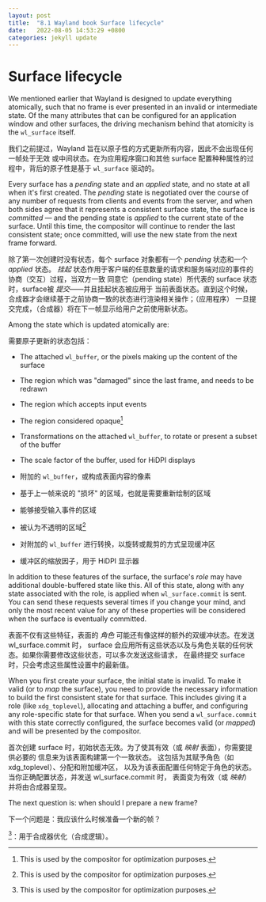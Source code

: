 ```yaml
---
layout: post
title:  "8.1 Wayland book Surface lifecycle"
date:   2022-08-05 14:53:29 +0800
categories: jekyll update
---
```

# Surface lifecycle

We mentioned earlier that Wayland is designed to update everything atomically,
such that no frame is ever presented in an invalid or intermediate state. Of the
many attributes that can be configured for an application window and other
surfaces, the driving mechanism behind that atomicity is the `wl_surface`
itself.

我们之前提过，Wayland 旨在以原子性的方式更新所有内容，因此不会出现任何一帧处于无效
或中间状态。在为应用程序窗口和其他 surface 配置种种属性的过程中，背后的原子性是基于
`wl_surface` 驱动的。

Every surface has a *pending* state and an *applied* state, and no state at all
when it's first created. The *pending* state is negotiated over the course of
any number of requests from clients and events from the server, and when both
sides agree that it represents a consistent surface state, the surface is
*committed* &mdash; and the pending state is *applied* to the current state of 
the surface. Until this time, the compositor will continue to render the last
consistent state; once committed, will use the new state from the next frame
forward.

除了第一次创建时没有状态，每个 surface 对象都有一个 *pending* 状态和一个 *applied* 状态。
*挂起* 状态作用于客户端的任意数量的请求和服务端对应的事件的协商（交互）过程，当双方一致
同意它（pending state）所代表的 surface 状态时，surface被 *提交*——并且挂起状态被应用于
当前表面状态。直到这个时候，合成器才会继续基于之前协商一致的状态进行渲染相关操作；（应用程序）
一旦提交完成，（合成器）将在下一帧显示给用户之前使用新状态。

Among the state which is updated atomically are:

需要原子更新的状态包括：

- The attached `wl_buffer`, or the pixels making up the content of the surface
- The region which was "damaged" since the last frame, and needs to be redrawn
- The region which accepts input events
- The region considered opaque[^1]
- Transformations on the attached `wl_buffer`, to rotate or present a subset of
  the buffer
- The scale factor of the buffer, used for HiDPI displays

- 附加的 `wl_buffer`，或构成表面内容的像素
- 基于上一帧来说的 "损坏" 的区域，也就是需要重新绘制的区域
- 能够接受输入事件的区域
- 被认为不透明的区域[^1]
- 对附加的 `wl_buffer` 进行转换，以旋转或裁剪的方式呈现缓冲区
- 缓冲区的缩放因子，用于 HiDPI 显示器

In addition to these features of the surface, the surface's *role* may have
additional double-buffered state like this. All of this state, along with any
state associated with the role, is applied when `wl_surface.commit` is sent. You
can send these requests several times if you change your mind, and only the most
recent value for any of these properties will be considered when the surface is
eventually committed.

表面不仅有这些特征，表面的 *角色* 可能还有像这样的额外的双缓冲状态。在发送 wl_surface.commit 时，
surface 会应用所有这些状态以及与角色关联的任何状态。如果你需要修改这些状态，可以多次发送这些请求，
在最终提交 surface 时，只会考虑这些属性设置中的最新值。

When you first create your surface, the initial state is invalid. To make it
valid (or to *map* the surface), you need to provide the necessary information
to build the first consistent state for that surface. This includes giving it a
role (like `xdg_toplevel`), allocating and attaching a buffer, and configuring
any role-specific state for that surface. When you send a `wl_surface.commit`
with this state correctly configured, the surface becomes valid (or *mapped*)
and will be presented by the compositor.

首次创建 surface 时，初始状态无效。为了使其有效（或 *映射* 表面），你需要提供必要的
信息来为该表面构建第一个一致状态。 这包括为其赋予角色（如 xdg_toplevel）、分配和附加缓冲区，
以及为该表面配置任何特定于角色的状态。 当你正确配置状态，并发送 wl_surface.commit 时，
表面变为有效（或 *映射*）并将由合成器呈现。

The next question is: when should I prepare a new frame?

下一个问题是：我应该什么时候准备一个新的帧？

[^1]: This is used by the compositor for optimization purposes.

[^1]：用于合成器优化（合成逻辑）。
